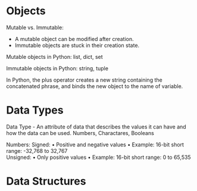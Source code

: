 # Objects
Mutable vs. Immutable:
- A mutable object can be modified after creation.
- Immutable objects are stuck in their creation state.

Mutable objects in Python:
list, dict, set

Immutable objects in Python:
string, tuple

In Python, the plus operator creates a new string containing the concatenated phrase, and binds the new object to the name of variable.

# Data Types

Data Type - An attribute of data that describes the values it can have and how the data can be used.
Numbers,  Charactares, Booleans

Numbers:
  Signed:
    • Positive and negative values
    • Example: 16-bit short range: -32,768 to 32,767    
  Unsigned:
    • Only positive values
    • Example: 16-bit short range: 0 to 65,535

# Data Structures
